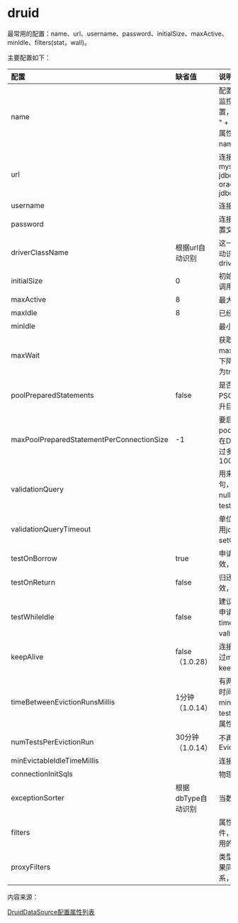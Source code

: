 # druid

最常用的配置：name、url、username、password、initialSize、maxActive、minldle、filters\(stat，wall\)。

主要配置如下：

| 配置 | 缺省值 | 说明 |
| :--- | :--- | :--- |
| name |  | 配置这个属性的意义在于，如果存在多个数据源，监控的时候可以通过名字来区分开来。如果没有配置，将会生成一个名字，格式是："DataSource-" + System.identityHashCode\(this\). 另外配置此属性至少在1.0.5版本中是不起作用的，强行设置name会出错。[详情-点此处](http://blog.csdn.net/lanmo555/article/details/41248763)。 |
| url |  | 连接数据库的url，不同数据库不一样。例如： mysql : jdbc:mysql://10.20.153.104:3306/druid2 oracle : jdbc:oracle:thin:@10.20.149.85:1521:ocnauto |
| username |  | 连接数据库的用户名 |
| password |  | 连接数据库的密码。如果你不希望密码直接写在配置文件中，可以使用ConfigFilter。[详细看这里](https://github.com/alibaba/druid/wiki/使用ConfigFilter) |
| driverClassName | 根据url自动识别 | 这一项可配可不配，如果不配置druid会根据url自动识别dbType，然后选择相应的driverClassName |
| initialSize | 0 | 初始化时建立物理连接的个数。初始化发生在显示调用init方法，或者第一次getConnection时 |
| maxActive | 8 | 最大连接池数量 |
| maxIdle | 8 | 已经不再使用，配置了也没效果 |
| minIdle |  | 最小连接池数量 |
| maxWait |  | 获取连接时最大等待时间，单位毫秒。配置了maxWait之后，缺省启用公平锁，并发效率会有所下降，如果需要可以通过配置useUnfairLock属性为true使用非公平锁。 |
| poolPreparedStatements | false | 是否缓存preparedStatement，也就是PSCache。PSCache对支持游标的数据库性能提升巨大，比如说oracle。在mysql下建议关闭。 |
| maxPoolPreparedStatementPerConnectionSize | -1 | 要启用PSCache，必须配置大于0，当大于0时，poolPreparedStatements自动触发修改为true。在Druid中，不会存在Oracle下PSCache占用内存过多的问题，可以把这个数值配置大一些，比如说100 |
| validationQuery |  | 用来检测连接是否有效的sql，要求是一个查询语句，常用select 'x'。如果validationQuery为null，testOnBorrow、testOnReturn、testWhileIdle都不会起作用。 |
| validationQueryTimeout |  | 单位：秒，检测连接是否有效的超时时间。底层调用jdbc Statement对象的void setQueryTimeout\(int seconds\)方法 |
| testOnBorrow | true | 申请连接时执行validationQuery检测连接是否有效，做了这个配置会降低性能。 |
| testOnReturn | false | 归还连接时执行validationQuery检测连接是否有效，做了这个配置会降低性能。 |
| testWhileIdle | false | 建议配置为true，不影响性能，并且保证安全性。申请连接的时候检测，如果空闲时间大于timeBetweenEvictionRunsMillis，执行validationQuery检测连接是否有效。 |
| keepAlive | false （1.0.28） | 连接池中的minIdle数量以内的连接，空闲时间超过minEvictableIdleTimeMillis，则会执行keepAlive操作。 |
| timeBetweenEvictionRunsMillis | 1分钟（1.0.14） | 有两个含义： 1\) Destroy线程会检测连接的间隔时间，如果连接空闲时间大于等于minEvictableIdleTimeMillis则关闭物理连接。 2\) testWhileIdle的判断依据，详细看testWhileIdle属性的说明 |
| numTestsPerEvictionRun | 30分钟（1.0.14） | 不再使用，一个DruidDataSource只支持一个EvictionRun |
| minEvictableIdleTimeMillis |  | 连接保持空闲而不被驱逐的最小时间 |
| connectionInitSqls |  | 物理连接初始化的时候执行的sql |
| exceptionSorter | 根据dbType自动识别 | 当数据库抛出一些不可恢复的异常时，抛弃连接 |
| filters |  | 属性类型是字符串，通过别名的方式配置扩展插件，常用的插件有： 监控统计用的filter:stat 日志用的filter:log4j 防御sql注入的filter:wall |
| proxyFilters |  | 类型是List&lt;com.alibaba.druid.filter.Filter&gt;，如果同时配置了filters和proxyFilters，是组合关系，并非替换关系 |

内容来源：

[DruidDataSource配置属性列表](https://github.com/alibaba/druid/wiki/DruidDataSource配置属性列表)

